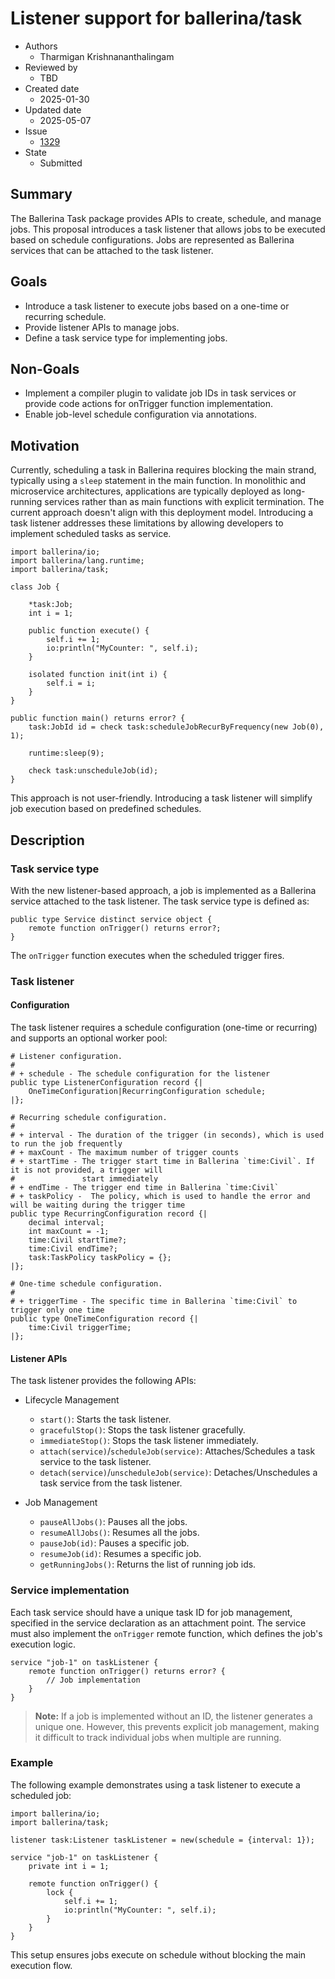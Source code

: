 # Listener support for ballerina/task

- Authors
  - Tharmigan Krishnananthalingam
- Reviewed by
  - TBD
- Created date
  - 2025-01-30
- Updated date
  - 2025-05-07   
- Issue
  - [1329](https://github.com/ballerina-platform/ballerina-spec/issues/1329)
- State
  - Submitted

## Summary

The Ballerina Task package provides APIs to create, schedule, and manage jobs. This proposal introduces a task listener that allows jobs to be executed based on schedule configurations. Jobs are represented as Ballerina services that can be attached to the task listener.

## Goals

- Introduce a task listener to execute jobs based on a one-time or recurring schedule.
- Provide listener APIs to manage jobs.
- Define a task service type for implementing jobs.

## Non-Goals

- Implement a compiler plugin to validate job IDs in task services or provide code actions for onTrigger function implementation.
- Enable job-level schedule configuration via annotations.

## Motivation

Currently, scheduling a task in Ballerina requires blocking the main strand, typically using a `sleep` statement in the main function. In monolithic and microservice architectures, applications are typically deployed as long-running services rather than as main functions with explicit termination. The current approach doesn't align with this deployment model.
Introducing a task listener addresses these limitations by allowing developers to implement scheduled tasks as service.

```ballerina
import ballerina/io;
import ballerina/lang.runtime;
import ballerina/task;

class Job {

    *task:Job;
    int i = 1;

    public function execute() {
        self.i += 1;
        io:println("MyCounter: ", self.i);
    }

    isolated function init(int i) {
        self.i = i;
    }
}

public function main() returns error? {
    task:JobId id = check task:scheduleJobRecurByFrequency(new Job(0), 1);

    runtime:sleep(9);

    check task:unscheduleJob(id);
}
```

This approach is not user-friendly. Introducing a task listener will simplify job execution based on predefined schedules.

## Description

### Task service type

With the new listener-based approach, a job is implemented as a Ballerina service attached to the task listener. The task service type is defined as:

```ballerina
public type Service distinct service object {
    remote function onTrigger() returns error?;
}
```

The `onTrigger` function executes when the scheduled trigger fires.

### Task listener

#### Configuration

The task listener requires a schedule configuration (one-time or recurring) and supports an optional worker pool:

```ballerina
# Listener configuration.
#
# + schedule - The schedule configuration for the listener
public type ListenerConfiguration record {|
    OneTimeConfiguration|RecurringConfiguration schedule;
|};

# Recurring schedule configuration.
#
# + interval - The duration of the trigger (in seconds), which is used to run the job frequently
# + maxCount - The maximum number of trigger counts
# + startTime - The trigger start time in Ballerina `time:Civil`. If it is not provided, a trigger will
#               start immediately
# + endTime - The trigger end time in Ballerina `time:Civil`
# + taskPolicy -  The policy, which is used to handle the error and will be waiting during the trigger time
public type RecurringConfiguration record {|
    decimal interval;
    int maxCount = -1;
    time:Civil startTime?;
    time:Civil endTime?;
    task:TaskPolicy taskPolicy = {};
|};

# One-time schedule configuration.
#
# + triggerTime - The specific time in Ballerina `time:Civil` to trigger only one time
public type OneTimeConfiguration record {|
    time:Civil triggerTime;
|};
```

#### Listener APIs

The task listener provides the following APIs:

- Lifecycle Management
  - `start()`: Starts the task listener.
  - `gracefulStop()`: Stops the task listener gracefully.
  - `immediateStop()`: Stops the task listener immediately.
  - `attach(service)`/`scheduleJob(service)`: Attaches/Schedules a task service to the task listener.
  - `detach(service)`/`unscheduleJob(service)`: Detaches/Unschedules a task service from the task listener.

- Job Management
  - `pauseAllJobs()`: Pauses all the jobs.
  - `resumeAllJobs()`: Resumes all the jobs.
  - `pauseJob(id)`: Pauses a specific job.
  - `resumeJob(id)`: Resumes a specific job.
  - `getRunningJobs()`: Returns the list of running job ids.

### Service implementation

Each task service should have a unique task ID for job management, specified in the service declaration as an attachment point. The service must also implement the `onTrigger` remote function, which defines the job's execution logic.

```ballerina
service "job-1" on taskListener {
    remote function onTrigger() returns error? {
        // Job implementation
    }
}
```

> **Note:** If a job is implemented without an ID, the listener generates a unique one. However, this prevents explicit job management, making it difficult to track individual jobs when multiple are running.

### Example

The following example demonstrates using a task listener to execute a scheduled job:

```ballerina
import ballerina/io;
import ballerina/task;

listener task:Listener taskListener = new(schedule = {interval: 1});

service "job-1" on taskListener {
    private int i = 1;

    remote function onTrigger() {
        lock {
            self.i += 1;
            io:println("MyCounter: ", self.i);
        }
    }
}
```

This setup ensures jobs execute on schedule without blocking the main execution flow.
